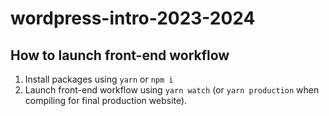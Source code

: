 # wordpress-intro-2023-2024

## How to launch front-end workflow

1. Install packages using `yarn` or `npm i`
2. Launch front-end workflow using `yarn watch` (or `yarn production` when compiling for final production website).